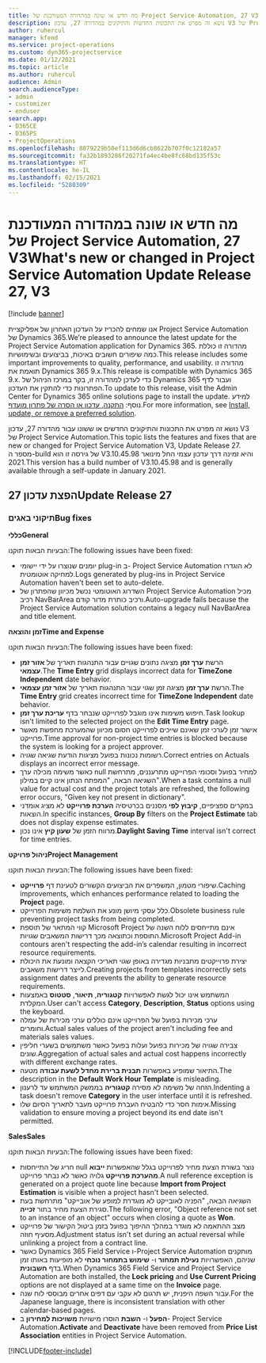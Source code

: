 ```yaml
---
title: מה חדש או שונה במהדורה המעודכנת של Project Service Automation, 27 V3
description: נושא זה מפרט את התכונות החדשות והתיקונים במהדורה 27, עדכון V3 של Project Service Automation.
author: ruhercul
manager: kfend
ms.service: project-operations
ms.custom: dyn365-projectservice
ms.date: 01/12/2021
ms.topic: article
ms.author: ruhercul
audience: Admin
search.audienceType:
- admin
- customizer
- enduser
search.app:
- D365CE
- D365PS
- ProjectOperations
ms.openlocfilehash: 8879229b50ef113d6d6cb8622b707f0c12182a57
ms.sourcegitcommit: fa32b1893286f20271fa4ec4be8fc68bd135f53c
ms.translationtype: HT
ms.contentlocale: he-IL
ms.lasthandoff: 02/15/2021
ms.locfileid: "5280309"
---
```

# <a name="whats-new-or-changed-in-project-service-automation-update-release-27-v3"></a><span data-ttu-id="c1955-103">מה חדש או שונה במהדורה המעודכנת של Project Service Automation, 27 V3</span><span class="sxs-lookup"><span data-stu-id="c1955-103">What's new or changed in Project Service Automation Update Release 27, V3</span></span>

[!include [banner](../includes/psa-now-project-operations.md)]

<span data-ttu-id="c1955-104">אנו שמחים להכריז על העדכון האחרון של אפליקציית Project Service Automation של Dynamics 365.</span><span class="sxs-lookup"><span data-stu-id="c1955-104">We’re pleased to announce the latest update for the Project Service Automation application for Dynamics 365.</span></span> <span data-ttu-id="c1955-105">מהדורה זו כוללת כמה שיפורים חשובים באיכות, בביצועים ובשימושיות.</span><span class="sxs-lookup"><span data-stu-id="c1955-105">This release includes some important improvements to quality, performance, and usability.</span></span> <span data-ttu-id="c1955-106">מהדורה זו תואמת את Dynamics 365 9.x.</span><span class="sxs-lookup"><span data-stu-id="c1955-106">This release is compatible with Dynamics 365 9.x.</span></span> <span data-ttu-id="c1955-107">כדי לעדכן למהדורה זו, בקר במרכז הניהול של Dynamics 365 ועבור לדף הפתרונות כדי להתקין את העדכון.</span><span class="sxs-lookup"><span data-stu-id="c1955-107">To update to this release, visit the Admin Center for Dynamics 365 online solutions page to install the update.</span></span> <span data-ttu-id="c1955-108">למידע נוסף: [התקנה, עדכון או הסרה של פתרון מועדף](https://docs.microsoft.com/power-platform/admin/install-remove-preferred-solution).</span><span class="sxs-lookup"><span data-stu-id="c1955-108">For more information, see [Install, update, or remove a preferred solution](https://docs.microsoft.com/power-platform/admin/install-remove-preferred-solution).</span></span>

<span data-ttu-id="c1955-109">נושא זה מפרט את התכונות והתיקונים החדשים או ששונו עבור מהדורה 27, עדכון V3 של Project Service Automation.</span><span class="sxs-lookup"><span data-stu-id="c1955-109">This topic lists the features and fixes that are new or changed for Project Service Automation V3, Update Release 27.</span></span> <span data-ttu-id="c1955-110">מספר ה-build של גירסה זו הוא V3.10.45.98 והיא זמינה דרך עדכון עצמי החל מינואר 2021.</span><span class="sxs-lookup"><span data-stu-id="c1955-110">This version has a build number of V3.10.45.98 and is generally available through a self-update in January 2021.</span></span>

## <a name="update-release-27"></a><span data-ttu-id="c1955-111">הפצת עדכון 27</span><span class="sxs-lookup"><span data-stu-id="c1955-111">Update Release 27</span></span>

### <a name="bug-fixes"></a><span data-ttu-id="c1955-112">תיקוני באגים</span><span class="sxs-lookup"><span data-stu-id="c1955-112">Bug fixes</span></span>

<span data-ttu-id="c1955-113">**כללי**</span><span class="sxs-lookup"><span data-stu-id="c1955-113">**General**</span></span>

<span data-ttu-id="c1955-114">הבעיות הבאות תוקנו:</span><span class="sxs-lookup"><span data-stu-id="c1955-114">The following issues have been fixed:</span></span>

- <span data-ttu-id="c1955-115">יומנים שנוצרו על ידי יישומי plug-in ב- Project Service Automation לא הוגדרו למחיקה אוטומטית.</span><span class="sxs-lookup"><span data-stu-id="c1955-115">Logs generated by plug-ins in Project Service Automation haven't been set to auto-delete.</span></span>
- <span data-ttu-id="c1955-116">השדרוג האוטומטי נכשל מכיוון שהפתרון של Project Service Automation מכיל רכיב NavBarArea ורכיב כותרת מדור קודם.</span><span class="sxs-lookup"><span data-stu-id="c1955-116">Auto-upgrade fails because the Project Service Automation solution contains a legacy null NavBarArea and title element.</span></span>

<span data-ttu-id="c1955-117">**זמן והוצאה**</span><span class="sxs-lookup"><span data-stu-id="c1955-117">**Time and Expense**</span></span>

<span data-ttu-id="c1955-118">הבעיות הבאות תוקנו:</span><span class="sxs-lookup"><span data-stu-id="c1955-118">The following issues have been fixed:</span></span>

- <span data-ttu-id="c1955-119">הרשת **ערך זמן** מציגה נתונים שגויים עבור התנהגות תאריך של **אזור זמן עצמאי**.</span><span class="sxs-lookup"><span data-stu-id="c1955-119">The **Time Entry** grid displays incorrect data for **TimeZone Independent** date behavior.</span></span>
- <span data-ttu-id="c1955-120">הרשת **ערך זמן** מציגה זמן שגוי עבור התנהגות תאריך של **אזור זמן עצמאי**.</span><span class="sxs-lookup"><span data-stu-id="c1955-120">The **Time Entry** grid creates incorrect time for **TimeZone Independent** date behavior.</span></span>
- <span data-ttu-id="c1955-121">חיפוש משימות אינו מוגבל לפרוייקט שנבחר בדף **‏‫עריכת ערך זמן‬**.</span><span class="sxs-lookup"><span data-stu-id="c1955-121">Task lookup isn't limited to the selected project on the **Edit Time Entry** page.</span></span>
- <span data-ttu-id="c1955-122">אישור זמן לערכי זמן שאינם שייכים לפרוייקט חסום מכיוון שהמערכת מחפשת מאשר פרוייקט.</span><span class="sxs-lookup"><span data-stu-id="c1955-122">Time approval for non-project time entries is blocked because the system is looking for a project approver.</span></span>
- <span data-ttu-id="c1955-123">רשומות נכונות בפועל מציגות הודעת שגיאה שגויה.</span><span class="sxs-lookup"><span data-stu-id="c1955-123">Correct entries on Actuals displays an incorrect error message.</span></span>
- <span data-ttu-id="c1955-124">כאשר משימה מכילה ערך null למחיר בפועל וסכומי הפרוייקט מתרעננים, מתרחשת השגיאה הבאה, "המפתח הנתון אינו קיים במילון".</span><span class="sxs-lookup"><span data-stu-id="c1955-124">When a task contains a null value for actual cost and the project totals are refreshed, the following error occurs, "Given key not present in dictionary".</span></span>
- <span data-ttu-id="c1955-125">במקרים ספציפיים, **קיבוץ לפי** מסננים בכרטיסיה **הערכת פרוייקט** לא מציג אומדני הוצאות.</span><span class="sxs-lookup"><span data-stu-id="c1955-125">In specific instances, **Group By** filters on the **Project Estimate** tab does not display expense estimates.</span></span>
- <span data-ttu-id="c1955-126">מרווח הזמן של **שעון קיץ** אינו נכון.</span><span class="sxs-lookup"><span data-stu-id="c1955-126">**Daylight Saving Time** interval isn't correct for time entries.</span></span>

<span data-ttu-id="c1955-127">**ניהול פרויקט**</span><span class="sxs-lookup"><span data-stu-id="c1955-127">**Project Management**</span></span>

<span data-ttu-id="c1955-128">הבעיות הבאות תוקנו:</span><span class="sxs-lookup"><span data-stu-id="c1955-128">The following issues have been fixed:</span></span>

- <span data-ttu-id="c1955-129">שיפורי מטמון, המשפרים את הביצועים הקשורים לטעינת דף **פרוייקט**.</span><span class="sxs-lookup"><span data-stu-id="c1955-129">Caching improvements, which enhances performance related to loading the **Project** page.</span></span>
- <span data-ttu-id="c1955-130">כלל עסקי מיושן מונע את השלמת משימות הפרוייקט.</span><span class="sxs-lookup"><span data-stu-id="c1955-130">Obsolete business rule preventing project tasks from being completed.</span></span>
- <span data-ttu-id="c1955-131">קווי המתאר של תוספת Microsoft Project אינם מתייחסים ללוח השנה של התוספת וכתוצאה מכך דרישות המשאבים שגויות.</span><span class="sxs-lookup"><span data-stu-id="c1955-131">Microsoft Project Add-in contours aren't respecting the add-in’s calendar resulting in incorrect resource requirements.</span></span>
- <span data-ttu-id="c1955-132">יצירת פרוייקטים מתבניות מגדירה באופן שגוי תאריכי הקצאה ומונעת את היכולת לייצר דרישות משאבים.</span><span class="sxs-lookup"><span data-stu-id="c1955-132">Creating projects from templates incorrectly sets assignment dates and prevents the ability to generate resource requirements.</span></span>
- <span data-ttu-id="c1955-133">המשתמש אינו יכול לגשת לאפשרויות **קטגוריה**, **תיאור**, **סטטוס** באמצעות המקלדת.</span><span class="sxs-lookup"><span data-stu-id="c1955-133">User can't access **Category**, **Description**, **Status** options using the keyboard.</span></span>
- <span data-ttu-id="c1955-134">ערכי מכירות בפועל של הפרוייקט אינם כוללים ערכי מכירות של עמלה וחומרים.</span><span class="sxs-lookup"><span data-stu-id="c1955-134">Actual sales values of the project aren't including fee and materials sales values.</span></span>
- <span data-ttu-id="c1955-135">צבירה שגויה של מכירות בפועל ועלות בפועל כאשר משתמשים בשערי חליפין שונים.</span><span class="sxs-lookup"><span data-stu-id="c1955-135">Aggregation of actual sales and actual cost happens incorrectly with different exchange rates.</span></span>
- <span data-ttu-id="c1955-136">התיאור שמופיע באפשרות **תבנית ברירת מחדל לשעת עבודה** מטעה.</span><span class="sxs-lookup"><span data-stu-id="c1955-136">The description in the **Default Work Hour Template** is misleading.</span></span>
- <span data-ttu-id="c1955-137">הזחה של משימה לא מסירה **קטגוריה** בממשק המשתמש עד לרענון.</span><span class="sxs-lookup"><span data-stu-id="c1955-137">Indenting a task doesn't remove **Category** in the user interface until it is refreshed.</span></span>
- <span data-ttu-id="c1955-138">אימות חסר כדי להבטיח העברת פרוייקט מעבר לתאריך הסיום שלו.</span><span class="sxs-lookup"><span data-stu-id="c1955-138">Missing validation to ensure moving a project beyond its end date isn't permitted.</span></span>

<span data-ttu-id="c1955-139">**Sales**</span><span class="sxs-lookup"><span data-stu-id="c1955-139">**Sales**</span></span>

<span data-ttu-id="c1955-140">הבעיות הבאות תוקנו:</span><span class="sxs-lookup"><span data-stu-id="c1955-140">The following issues have been fixed:</span></span>

- <span data-ttu-id="c1955-141">חריג של התייחסות null נוצר בשורת הצעת מחיר לפרוייקט בגלל שהאפשרות **ייבוא מהערכת פרוייקט** גלויה כאשר לא נבחר פרוייקט.</span><span class="sxs-lookup"><span data-stu-id="c1955-141">A null reference exception is generated on a project quote line because **Import from Project Estimation** is visible when a project hasn't been selected.</span></span>
- <span data-ttu-id="c1955-142">השגיאה הבאה, "הפניה לאובייקט לא מוגדרת למופע של אובייקט" מתרחשת בעת סגירת הצעת מחיר בתור **זכייה**.</span><span class="sxs-lookup"><span data-stu-id="c1955-142">The following error, "Object reference not set to an instance of an object" occurs when closing a quote as **Won**.</span></span>
- <span data-ttu-id="c1955-143">מצב ההתאמה לא מוגדר במהלך ההיפוך בפועל בזמן ביטול הקישור של פרוייקט מסעיף חוזה.</span><span class="sxs-lookup"><span data-stu-id="c1955-143">Adjustment status isn't set during an actual reversal while unlinking a project from a contract line.</span></span>
- <span data-ttu-id="c1955-144">כאשר Dynamics 365 Field Service ו-Project Service Automation מותקנים שניהם, האפשרויות **נעילת תמחור** ו- **שימוש בתמחור נוכחי** לא מופיעות באותו זמן בדף **חשבונית**.</span><span class="sxs-lookup"><span data-stu-id="c1955-144">When Dynamics 365 Field Service and Project Service Automation are both installed, the **Lock pricing** and **Use Current Pricing** options are not displayed at a same time on the **Invoice** page.</span></span>
- <span data-ttu-id="c1955-145">עבור השפה היפנית, יש תרגום לא עקבי עם דפים אחרים מבוססי לוח שנה.</span><span class="sxs-lookup"><span data-stu-id="c1955-145">For the Japanese language, there is inconsistent translation with other calendar-based pages.</span></span>
- <span data-ttu-id="c1955-146">**הפעל** ו- **השבת** הוסרו מישויות **משויכות למחירון** ב- Project Service Automation.</span><span class="sxs-lookup"><span data-stu-id="c1955-146">**Activate** and **Deactivate** have been removed from **Price List Association** entities in Project Service Automation.</span></span>


[!INCLUDE[footer-include](../includes/footer-banner.md)]
